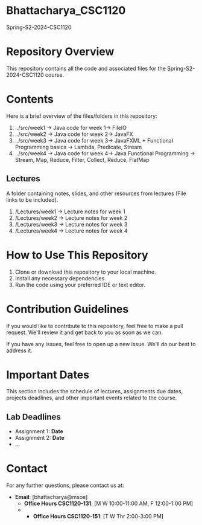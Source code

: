 # Bhattacharya_CSC1120
Spring-S2-2024-CSC1120

# Repository Overview
This repository contains all the code and associated files for the Spring-S2-2024-CSC1120 course.

# Contents
Here is a brief overview of the files/folders in this repository:
1. ../src/week1 -> Java code for week 1-> FileIO
2. ../src/week2 -> Java code for week 2->  JavaFX 
3. ../src/week3 -> Java code for week 3->  JavaFXML + Functional Programming basics -> Lambda, Predicate, Stream
4. ../src/week4 -> Java code for week 4->  Java Functional Programming -> Stream, Map, Reduce, Filter, Collect, Reduce, FlatMap


## Lectures
A folder containing notes, slides, and other resources from lectures (File links to be included).

1.  /Lectures/week1 -> Lecture notes for week 1
2. /Lectures/week2 -> Lecture notes for week 2
3. /Lectures/week3 -> Lecture notes for week 3
4. /Lectures/week4 -> Lecture notes for week 4


# How to Use This Repository
1. Clone or download this repository to your local machine.
2. Install any necessary dependencies.
3. Run the code using your preferred IDE or text editor.


# Contribution Guidelines
If you would like to contribute to this repository, feel free to make a pull request. We'll review it and get back to you as soon as we can.

If you have any issues, feel free to open up a new issue. We'll do our best to address it.

# Important Dates
This section includes the schedule of lectures, assignments due dates, projects deadlines, and other important events related to the course.

## Lab Deadlines
- Assignment 1: **Date**
- Assignment 2: **Date**
- ...

# Contact
For any further questions, please contact us at:

- **Email**: [bhattacharya@msoe]
  - **Office Hours CSC1120-131**: [M W 10:00-11:00 AM, F 12:00-1:00 PM]
  -   - **Office Hours CSC1120-151**: [T W Thr 2:00-3:00 PM]